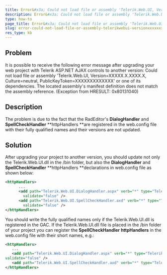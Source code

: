 ```yaml
---
title: Error&#x3a; Could not load file or assembly 'Telerik.Web.UI, Version=XXXXX.X.XXXX.X, Culture=neutral, PublicKeyToken=XXXX' or one of its dependencies
description: Error&#x3a; Could not load file or assembly 'Telerik.Web.UI, Version=XXXXX.X.XXXX.X, Culture=neutral, PublicKeyToken=XXXX' or one of its dependencies in RadEditor dialogs. Check it now!
type: how-to
page_title: Error&#x3a; Could not load file or assembly 'Telerik.Web.UI, Version=XXXXX.X.XXXX.X, Culture=neutral, PublicKeyToken=XXXX' or one of its dependencies
slug: error-could-not-load-file-or-assembly-telerikwebui-versionxxxxxxxxxxx-cultureneutral-publickeytokenxxxx-or-one-of-its-dependencies
res_type: kb
---
```


  
## Problem
It is possible to receive the following error message after upgrading your web project with Telerik ASP.NET AJAX controls to another version: Could not load file or assembly 'Telerik.Web.UI, Version=XXXXX.X.XXXX.X, Culture=neutral, PublicKeyToken=XXXXXXXXXXXXX' or one of its dependencies. The located assembly's manifest definition does not match the assembly reference. (Exception from HRESULT: 0x80131040)
   
## Description
The problem is due to the fact that the RadEditor's **DialogHandler** and **SpellCheckHandler** **httpHandlers **are registered in the web.config file with their fully qualified names and their versions are not updated.  
   
## Solution
 After upgrading your project to another version, you should update not only the Telerik.Web.UI.dll in the /bin folder, but also the **DialogHandler** and **SpellCheckHandler** **httpHandlers **declarations in web.config file as shown below: 

````XML
<httpHandlers>
      ...
      <add path="Telerik.Web.UI.DialogHandler.aspx" verb="*" type="Telerik.Web.UI.DialogHandler, Telerik.Web.UI, Version=2007.2.1107.0, Culture=neutral, PublicKeyToken=121fae78165ba3d4"
        validate="false" />
      <add path="Telerik.Web.UI.SpellCheckHandler.axd" verb="*" type="Telerik.Web.UI.SpellCheckHandler, Telerik.Web.UI, Version=2007.2.1107.0, Culture=neutral, PublicKeyToken=121fae78165ba3d4"
        validate="false" />
</httpHandlers>
````
 
You should write the fully qualified names only if the Telerik.Web.UI.dll is registered in the GAC. If the Telerik.Web.UI.dll file is placed in the /bin folder of your project you can register the **SpellCheckHandler** **httpHandlers** in the web.config file with their short names, e.g.:
 
 ````XML
<httpHandlers>
    ...
    <add path="Telerik.Web.UI.DialogHandler.aspx" verb="*" type="Telerik.Web.UI.DialogHandler, Telerik.Web.UI"
 validate="false" />
    <add path="Telerik.Web.UI.SpellCheckHandler.axd" verb="*" type="Telerik.Web.UI.SpellCheckHandler, Telerik.Web.UI"  validate="false" />
</httpHandlers>
````




